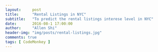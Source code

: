 ```yaml
---
layout:     post
title:      "Rental Listings in NYC"
subtitle:   "To predict the rental listings interese level in NYC"
date:       2016-08-1 17:00:00
author:     "Allen Shi"
header-img: "img/posts/rental-listings.jpg"
comments: true
tags: [ CodeMonkey ]
---
```

